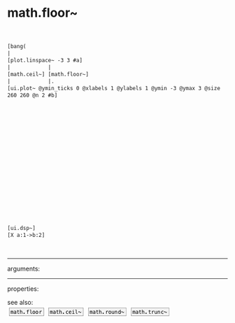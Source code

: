 # math.floor~

```


[bang(
|
[plot.linspace~ -3 3 #a]
|            |
[math.ceil~] [math.floor~]
|            |.
[ui.plot~ @ymin_ticks 0 @xlabels 1 @ylabels 1 @ymin -3 @ymax 3 @size 260 260 @n 2 #b]


















[ui.dsp~]
[X a:1->b:2]

            
```
---
arguments:


---
properties:


see also:<br>
![math.floor](img/object_math.floor.png)
![math.ceil~](img/object_math.ceil~.png)
![math.round~](img/object_math.round~.png)
![math.trunc~](img/object_math.trunc~.png)
